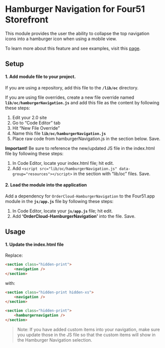 # Hamburger Navigation for Four51 Storefront 

This module provides the user the ability to collapse the top navigation icons into a hamburger icon when using a mobile view. 

To learn more about this feature and see examples, visit this [page](https://volition.four51ordercloud.com/store/product/HamburgerNavigation).

## Setup

#### 1. Add module file to your project.

If you are using a repository, add this file to the **`/lib/oc`** directory.

If you are using file overrides, create a new file override named **`lib/oc/hamburgerNavigation.js`** and add this file as the content by following these steps:

1. Edit your 2.0 site
2. Go to “Code Editor” tab
3. Hit “New File Override”
4. Name this file **`lib/oc/hamburgerNavigation.js`**
5. Place raw code from hamburgerNavigation.js in the section below. Save.

**Important!** Be sure to reference the new/updated JS file in the index.html file by following these steps:

1. In Code Editor, locate your index.html file; hit edit.
2. Add `<script src="lib/oc/hamburgerNavigation.js" data-group="resources"></script>` in the section with “lib/oc” files. Save.

#### 2. Load the module into the application

Add a dependency for `OrderCloud-HamburgerNavigation` to the Four51.app module in the **`js/app.js`** file by following these steps:

1. In Code Editor, locate your **`js/app.js`** file; hit edit.
2. Add **‘OrderCloud-HamburgerNavigation’** into the file. Save.

## Usage

#### 1. Update the index.html file

Replace: 
```html
<section class="hidden-print">
	<navigation />
</section>
```
with: 
```html
<section class="hidden-print hidden-xs">
	<navigation />
</section>
        
<section class="hidden-print">
	<hamburgernavigation />
</section>
```

>Note: If you have added custom items into your navigation, make sure you update those in the JS file so that the custom items will show in the Hamburger Navigation selection. 
